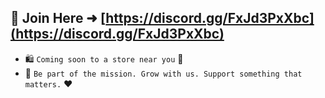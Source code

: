 ## 🔗 Join Here ➜ [https://discord.gg/FxJd3PxXbc](https://discord.gg/FxJd3PxXbc)

- 🛍️ `Coming soon to a store near you` 👀
- 💬 `Be part of the mission. Grow with us. Support something that matters.` ❤️
